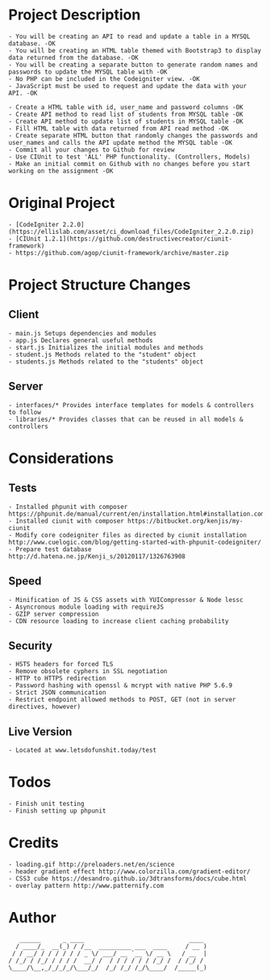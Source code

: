 Project Description
===================

    - You will be creating an API to read and update a table in a MYSQL database. -OK
    - You will be creating an HTML table themed with Bootstrap3 to display data returned from the database. -OK
    - You will be creating a separate button to generate random names and passwords to update the MYSQL table with -OK
    - No PHP can be included in the Codeigniter view. -OK
    - JavaScript must be used to request and update the data with your API. -OK

    - Create a HTML table with id, user_name and password columns -OK
    - Create API method to read list of students from MYSQL table -OK
    - Create API method to update list of students in MYSQL table -OK
    - Fill HTML table with data returned from API read method -OK
    - Create separate HTML button that randomly changes the passwords and user_names and calls the API update method the MYSQL table -OK
    - Commit all your changes to Github for review
    - Use CIUnit to test 'ALL' PHP functionality. (Controllers, Models)
    - Make an initial commit on Github with no changes before you start working on the assignment -OK

Original Project
================

    - [CodeIgniter 2.2.0](https://ellislab.com/asset/ci_download_files/CodeIgniter_2.2.0.zip)
    - [CIUnit 1.2.1](https://github.com/destructivecreator/ciunit-framework)
    - https://github.com/agop/ciunit-framework/archive/master.zip

Project Structure Changes
=========================

Client
------

    - main.js Setups dependencies and modules
    - app.js Declares general useful methods
    - start.js Initializes the initial modules and methods
    - student.js Methods related to the "student" object
    - students.js Methods related to the "students" object

Server
------

    - interfaces/* Provides interface templates for models & controllers to follow
    - libraries/* Provides classes that can be reused in all models & controllers

Considerations
==============

Tests
-----

    - Installed phpunit with composer https://phpunit.de/manual/current/en/installation.html#installation.composer
    - Installed ciunit with composer https://bitbucket.org/kenjis/my-ciunit
    - Modify core codeigniter files as directed by ciunit installation http://www.cuelogic.com/blog/getting-started-with-phpunit-codeigniter/
    - Prepare test database http://d.hatena.ne.jp/Kenji_s/20120117/1326763908

Speed
-----

    - Minification of JS & CSS assets with YUICompressor & Node lessc
    - Asyncronous module loading with requireJS
    - GZIP server compression
    - CDN resource loading to increase client caching probability

Security
--------

    - HSTS headers for forced TLS
    - Remove obsolete cyphers in SSL negotiation
    - HTTP to HTTPS redirection
    - Password hashing with openssl & mcrypt with native PHP 5.6.9
    - Strict JSON communication
    - Restrict endpoint allowed methods to POST, GET (not in server directives, however)

Live Version
-----------

    - Located at www.letsdofunshit.today/test

Todos
=====

    - Finish unit testing
    - Finish setting up phpunit

Credits
=======

    - loading.gif http://preloaders.net/en/science
    - header gradient effect http://www.colorzilla.com/gradient-editor/
    - CSS3 cube https://desandro.github.io/3dtransforms/docs/cube.html
    - overlay pattern http://www.patternify.com

Author
======
```
   ______      _ ____                             ____
  / ____/_  __(_) / /__  _________ ___  ____     / __ )
 / / __/ / / / / / / _ \/ ___/ __ `__ \/ __ \   / __  |
/ /_/ / /_/ / / / /  __/ /  / / / / / / /_/ /  / /_/ /
\____/\__,_/_/_/_/\___/_/  /_/ /_/ /_/\____/  /_____(_)

```
